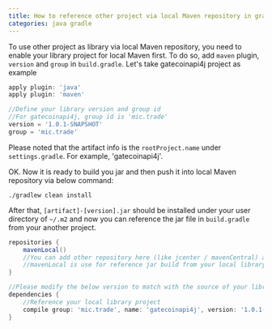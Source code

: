 ```yaml
---
title: How to reference other project via local Maven repository in gradle
categories: java gradle
---
```


To use other project as library via local Maven repository, you need to enable your library project for local Maven first. To do so, add `maven` plugin, `version` and `group` in `build.gradle`. Let's take gatecoinapi4j project as example


``` gradle
apply plugin: 'java'
apply plugin: 'maven'

//Define your library version and group id
//For gatecoinapi4j, group id is 'mic.trade'
version = '1.0.1-SNAPSHOT'
group = 'mic.trade'
```


Please noted that the artifact info is the `rootProject.name` under `settings.gradle`. For example, 'gatecoinapi4j'.

OK. Now it is ready to build you jar and then push it into local Maven repository via below command:


```
./gradlew clean install
```


After that, `[artifact]-[version].jar` should be installed under your user directory of `~/.m2` and now you can reference the jar file in `build.gradle` from your another project.


``` gradle
repositories {
    mavenLocal()
    //You can add other repository here (like jcenter / mavenCentral) and
    //mavenLocal is use for reference jar build from your local library project
}

//Please modify the below version to match with the source of your library
dependencies {
	//Reference your local library project
	compile group: 'mic.trade', name: 'gatecoinapi4j', version: '1.0.1-SNAPSHOT'
}
```

